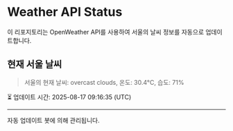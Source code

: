 
# Weather API Status

이 리포지토리는 OpenWeather API를 사용하여 서울의 날씨 정보를 자동으로 업데이트합니다.

## 현재 서울 날씨
> 서울의 현재 날씨: overcast clouds, 온도: 30.4°C, 습도: 71%

⏳ 업데이트 시간: 2025-08-17 09:16:35 (UTC)

---
자동 업데이트 봇에 의해 관리됩니다.
